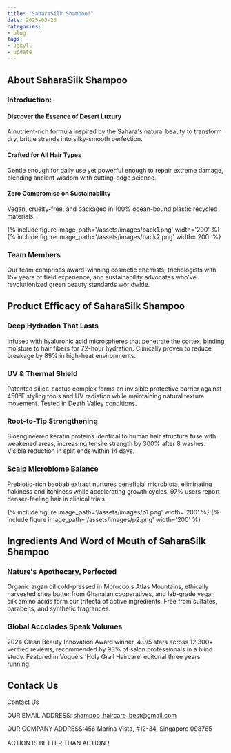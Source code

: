 ```yaml
---
title: "SaharaSilk Shampoo!"
date: 2025-03-23
categories:
- blog
tags:
- Jekyll
- update
---
```


## About SaharaSilk Shampoo

### Introduction:

#### Discover the Essence of Desert Luxury

A nutrient-rich formula inspired by the Sahara's natural beauty to transform dry, brittle strands into silky-smooth perfection.

#### Crafted for All Hair Types

Gentle enough for daily use yet powerful enough to repair extreme damage, blending ancient wisdom with cutting-edge science.

#### Zero Compromise on Sustainability

Vegan, cruelty-free, and packaged in 100% ocean-bound plastic recycled materials.

{% include figure image_path='/assets/images/back1.png' width='200' %}
{% include figure image_path='/assets/images/back2.png' width='200' %}

### Team Members

Our team comprises award-winning cosmetic chemists, trichologists with 15+ years of field experience, and sustainability advocates who've revolutionized green beauty standards worldwide.

## Product Efficacy of SaharaSilk Shampoo

### Deep Hydration That Lasts
Infused with hyaluronic acid microspheres that penetrate the cortex, binding moisture to hair fibers for 72-hour hydration. Clinically proven to reduce breakage by 89% in high-heat environments.

### UV & Thermal Shield
Patented silica-cactus complex forms an invisible protective barrier against 450°F styling tools and UV radiation while maintaining natural texture movement. Tested in Death Valley conditions.

### Root-to-Tip Strengthening
Bioengineered keratin proteins identical to human hair structure fuse with weakened areas, increasing tensile strength by 300% after 8 washes. Visible reduction in split ends within 14 days.

### Scalp Microbiome Balance
Prebiotic-rich baobab extract nurtures beneficial microbiota, eliminating flakiness and itchiness while accelerating growth cycles. 97% users report denser-feeling hair in clinical trials.

{% include figure image_path='/assets/images/p1.png' width='200' %}
{% include figure image_path='/assets/images/p2.png' width='200' %}

## Ingredients And Word of Mouth of SaharaSilk Shampoo

### Nature's Apothecary, Perfected
Organic argan oil cold-pressed in Morocco's Atlas Mountains, ethically harvested shea butter from Ghanaian cooperatives, and lab-grade vegan silk amino acids form our trifecta of active ingredients. Free from sulfates, parabens, and synthetic fragrances.

### Global Accolades Speak Volumes
2024 Clean Beauty Innovation Award winner, 4.9/5 stars across 12,300+ verified reviews, recommended by 93% of salon professionals in a blind study. Featured in Vogue's 'Holy Grail Haircare' editorial three years running.

## Contack Us

Contact Us

OUR EMAIL ADDRESS: shampoo_haircare_best@gmail.com

OUR COMPANY ADDRESS:456 Marina Vista, #12-34, Singapore 098765

ACTION IS BETTER THAN ACTION！
